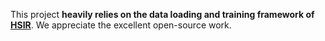 This project **heavily relies on the data loading and training framework of [HSIR](https://github.com/bit-isp/HSIR)**. We appreciate the excellent open-source work. 

